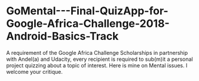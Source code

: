 # GoMental---Final-QuizApp-for-Google-Africa-Challenge-2018-Android-Basics-Track
A requirement of the Google Africa Challenge Scholarships in partnership with Andel(a) and Udacity, every recipient is required to sub(m)it a personal project quizzing about a topic of interest. Here is mine on Mental issues. I welcome your critique.
